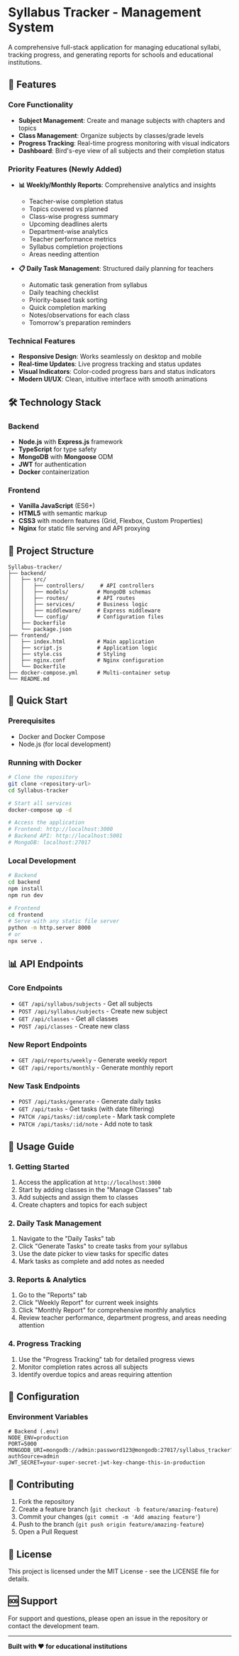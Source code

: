 # Syllabus Tracker - Management System

A comprehensive full-stack application for managing educational syllabi, tracking progress, and generating reports for schools and educational institutions.

## 🚀 Features

### Core Functionality
- **Subject Management**: Create and manage subjects with chapters and topics
- **Class Management**: Organize subjects by classes/grade levels
- **Progress Tracking**: Real-time progress monitoring with visual indicators
- **Dashboard**: Bird's-eye view of all subjects and their completion status

### Priority Features (Newly Added)
- **📊 Weekly/Monthly Reports**: Comprehensive analytics and insights
  - Teacher-wise completion status
  - Topics covered vs planned
  - Class-wise progress summary
  - Upcoming deadlines alerts
  - Department-wise analytics
  - Teacher performance metrics
  - Syllabus completion projections
  - Areas needing attention

- **📋 Daily Task Management**: Structured daily planning for teachers
  - Automatic task generation from syllabus
  - Daily teaching checklist
  - Priority-based task sorting
  - Quick completion marking
  - Notes/observations for each class
  - Tomorrow's preparation reminders

### Technical Features
- **Responsive Design**: Works seamlessly on desktop and mobile
- **Real-time Updates**: Live progress tracking and status updates
- **Visual Indicators**: Color-coded progress bars and status indicators
- **Modern UI/UX**: Clean, intuitive interface with smooth animations

## 🛠️ Technology Stack

### Backend
- **Node.js** with **Express.js** framework
- **TypeScript** for type safety
- **MongoDB** with **Mongoose** ODM
- **JWT** for authentication
- **Docker** containerization

### Frontend
- **Vanilla JavaScript** (ES6+)
- **HTML5** with semantic markup
- **CSS3** with modern features (Grid, Flexbox, Custom Properties)
- **Nginx** for static file serving and API proxying

## 📁 Project Structure

```
Syllabus-tracker/
├── backend/
│   ├── src/
│   │   ├── controllers/     # API controllers
│   │   ├── models/         # MongoDB schemas
│   │   ├── routes/         # API routes
│   │   ├── services/       # Business logic
│   │   ├── middleware/     # Express middleware
│   │   └── config/         # Configuration files
│   ├── Dockerfile
│   └── package.json
├── frontend/
│   ├── index.html          # Main application
│   ├── script.js           # Application logic
│   ├── style.css           # Styling
│   ├── nginx.conf          # Nginx configuration
│   └── Dockerfile
├── docker-compose.yml      # Multi-container setup
└── README.md
```

## 🚀 Quick Start

### Prerequisites
- Docker and Docker Compose
- Node.js (for local development)

### Running with Docker
```bash
# Clone the repository
git clone <repository-url>
cd Syllabus-tracker

# Start all services
docker-compose up -d

# Access the application
# Frontend: http://localhost:3000
# Backend API: http://localhost:5001
# MongoDB: localhost:27017
```

### Local Development
```bash
# Backend
cd backend
npm install
npm run dev

# Frontend
cd frontend
# Serve with any static file server
python -m http.server 8000
# or
npx serve .
```

## 📊 API Endpoints

### Core Endpoints
- `GET /api/syllabus/subjects` - Get all subjects
- `POST /api/syllabus/subjects` - Create new subject
- `GET /api/classes` - Get all classes
- `POST /api/classes` - Create new class

### New Report Endpoints
- `GET /api/reports/weekly` - Generate weekly report
- `GET /api/reports/monthly` - Generate monthly report

### New Task Endpoints
- `POST /api/tasks/generate` - Generate daily tasks
- `GET /api/tasks` - Get tasks (with date filtering)
- `PATCH /api/tasks/:id/complete` - Mark task complete
- `PATCH /api/tasks/:id/note` - Add note to task

## 🎯 Usage Guide

### 1. Getting Started
1. Access the application at `http://localhost:3000`
2. Start by adding classes in the "Manage Classes" tab
3. Add subjects and assign them to classes
4. Create chapters and topics for each subject

### 2. Daily Task Management
1. Navigate to the "Daily Tasks" tab
2. Click "Generate Tasks" to create tasks from your syllabus
3. Use the date picker to view tasks for specific dates
4. Mark tasks as complete and add notes as needed

### 3. Reports & Analytics
1. Go to the "Reports" tab
2. Click "Weekly Report" for current week insights
3. Click "Monthly Report" for comprehensive monthly analytics
4. Review teacher performance, department progress, and areas needing attention

### 4. Progress Tracking
1. Use the "Progress Tracking" tab for detailed progress views
2. Monitor completion rates across all subjects
3. Identify overdue topics and areas requiring attention

## 🔧 Configuration

### Environment Variables
```env
# Backend (.env)
NODE_ENV=production
PORT=5000
MONGODB_URI=mongodb://admin:password123@mongodb:27017/syllabus_tracker?authSource=admin
JWT_SECRET=your-super-secret-jwt-key-change-this-in-production
```

## 🤝 Contributing

1. Fork the repository
2. Create a feature branch (`git checkout -b feature/amazing-feature`)
3. Commit your changes (`git commit -m 'Add amazing feature'`)
4. Push to the branch (`git push origin feature/amazing-feature`)
5. Open a Pull Request

## 📝 License

This project is licensed under the MIT License - see the LICENSE file for details.

## 🆘 Support

For support and questions, please open an issue in the repository or contact the development team.

---

**Built with ❤️ for educational institutions**
